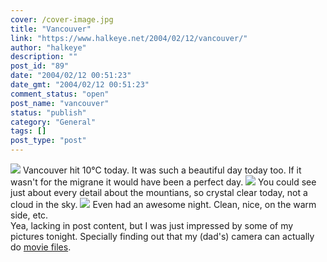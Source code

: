 ```yaml
---
cover: /cover-image.jpg
title: "Vancouver"
link: "https://www.halkeye.net/2004/02/12/vancouver/"
author: "halkeye"
description: ""
post_id: "89"
date: "2004/02/12 00:51:23"
date_gmt: "2004/02/12 00:51:23"
comment_status: "open"
post_name: "vancouver"
status: "publish"
category: "General"
tags: []
post_type: "post"
---
```


![](http://farm3.static.flickr.com/2733/4201503540_90927b8c13_t.jpg) Vancouver hit 10°C today. It was such a beautiful day today too. If it wasn't for the migrane it would have been a perfect day. ![](http://farm5.static.flickr.com/4003/4201504108_86d884fef6_t.jpg) You could see just about every detail about the mountians, so crystal clear today, not a cloud in the sky. ![](http://farm5.static.flickr.com/4044/4201504634_37c8c23b35_t.jpg) Even had an awesome night. Clean, nice, on the warm side, etc.   
Yea, lacking in post content, but I was just impressed by some of my pictures tonight. Specially finding out that my (dad's) camera can actually do [movie files](http://www.flickr.com/photos/halkeye/4200749271/).
